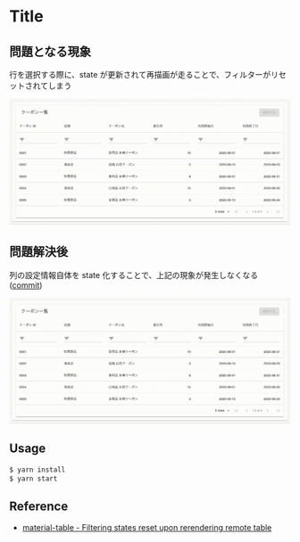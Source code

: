 # Title

## 問題となる現象

行を選択する際に、state が更新されて再描画が走ることで、フィルターがリセットされてしまう

![demo1](./demo-before.gif)

## 問題解決後

列の設定情報自体を state 化することで、上記の現象が発生しなくなる([commit](https://github.com/iam326/material-table-re-rendering-resets-the-filter/commit/4c86c53e04c150454fe34c9343f2b800261b3d3c))

![demo2](./demo-after.gif)

## Usage

```
$ yarn install
$ yarn start
```

## Reference

* [material-table - Filtering states reset upon rerendering remote table](https://github.com/mbrn/material-table/issues/491)
